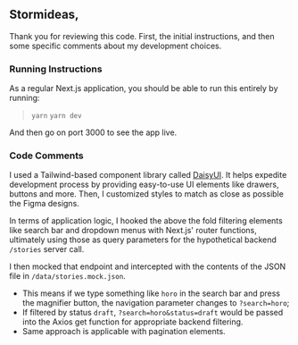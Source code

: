 ## Stormideas, 

Thank you for reviewing this code. First, the initial instructions, and then some specific comments about my development choices.

### Running Instructions

As a regular Next.js application, you should be able to run this entirely by running:

> `yarn`
> `yarn dev`

And then go on port 3000 to see the app live. 

### Code Comments

I used a Tailwind-based component library called [DaisyUI](https://daisyui.com/components/). It helps expedite development process by providing easy-to-use UI elements like drawers, buttons and more. Then, I customized styles to match as close as possible the Figma designs. 

In terms of application logic, I hooked the above the fold filtering elements like search bar and dropdown menus with Next.js' router functions, ultimately using those as query parameters for the hypothetical backend `/stories` server call.

I then mocked that endpoint and intercepted with the contents of the JSON file in `/data/stories.mock.json`.

- This means if we type something like `horo` in the search bar and press the magnifier button, the navigation parameter changes to `?search=horo`;
- If filtered by status `draft`, `?search=horo&status=draft` would be passed into the Axios get function for appropriate backend filtering.
- Same approach is applicable with pagination elements.


